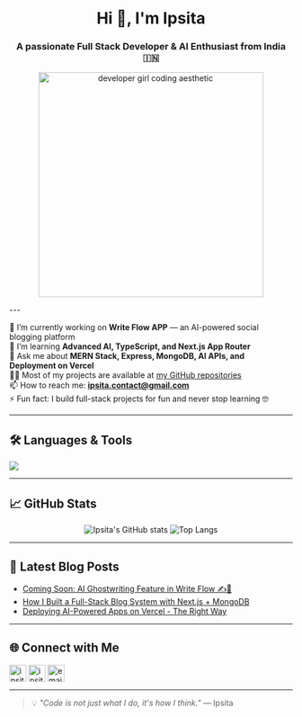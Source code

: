 <!-- Profile README -->

<h1 align="center">Hi 👋, I'm Ipsita</h1>
<h3 align="center">A passionate Full Stack Developer & AI Enthusiast from India 🇮🇳</h3>

<p align="center">
  <img src="https://user-images.githubusercontent.com/674621/194772095-84b7cba2-a0a4-4fc8-91f9-d62eb4bfb3f5.png" width="400" alt="developer girl coding aesthetic">
</p>
---

🔭 I’m currently working on **Write Flow APP** — an AI-powered social blogging platform  
🌱 I’m learning **Advanced AI, TypeScript, and Next.js App Router**  
💬 Ask me about **MERN Stack, Express, MongoDB, AI APIs, and Deployment on Vercel**  
👩‍💻 Most of my projects are available at [my GitHub repositories](https://github.com/ipsita5-dut?tab=repositories)  
📫 How to reach me: **[ipsita.contact@gmail.com](mailto:ipsita.contact@gmail.com)**  
⚡ Fun fact: I build full-stack projects for fun and never stop learning 🤓

---

## 🛠️ Languages & Tools

<p align="left">
  <img src="https://skillicons.dev/icons?i=js,ts,react,nextjs,nodejs,express,mongodb,postgres,python,fastapi,git,github,vscode,vercel,figma" />
</p>

---

## 📈 GitHub Stats

<p align="center">
  <img src="https://github-readme-stats.vercel.app/api?username=ipsita5-dut&show_icons=true&theme=radical" alt="Ipsita's GitHub stats" />
  <img src="https://github-readme-stats.vercel.app/api/top-langs/?username=ipsita5-dut&layout=compact&theme=radical" alt="Top Langs" />
</p>

---

## 📝 Latest Blog Posts

<!-- BLOG-POST-LIST:START -->
- [Coming Soon: AI Ghostwriting Feature in Write Flow ✍️🧠](#)
- [How I Built a Full-Stack Blog System with Next.js + MongoDB](#)
- [Deploying AI-Powered Apps on Vercel - The Right Way](#)
<!-- BLOG-POST-LIST:END -->

---

## 🌐 Connect with Me

<p align="left">
  <a href="https://linkedin.com/in/ipsita5" target="blank"><img align="center" src="https://cdn.jsdelivr.net/gh/devicons/devicon/icons/linkedin/linkedin-original.svg" alt="ipsita5" height="30" width="30" /></a>
  <a href="https://twitter.com/ipsita_codes" target="blank"><img align="center" src="https://cdn.jsdelivr.net/gh/devicons/devicon/icons/twitter/twitter-original.svg" alt="ipsita_codes" height="30" width="30" /></a>
  <a href="mailto:ipsita.contact@gmail.com" target="blank"><img align="center" src="https://cdn.jsdelivr.net/gh/devicons/devicon/icons/google/google-original.svg" alt="email" height="30" width="30" /></a>
</p>

---

> 💡 *"Code is not just what I do, it's how I think."* — Ipsita

